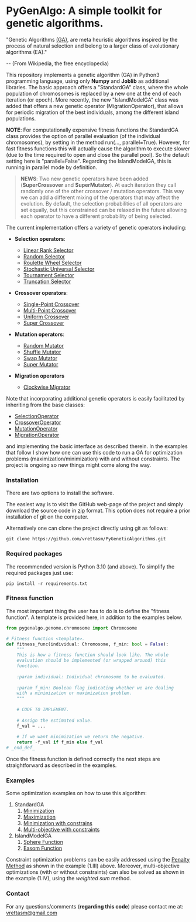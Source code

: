 # PyGenAlgo:  A simple toolkit for genetic algorithms.

"Genetic Algorithms [(GA)](https://en.wikipedia.org/wiki/Genetic_algorithm), are meta heuristic algorithms
inspired by the process of natural selection and belong to a larger class of evolutionary algorithms (EA)."

-- (From Wikipedia, the free encyclopedia)

This repository implements a genetic algorithm (GA) in Python3 programming language, using only **Numpy** and **Joblib**
as additional libraries. The basic approach offers a "StandardGA" class, where the whole population of chromosomes is
replaced by a new one at the end of each iteration (or epoch). More recently, the new "IslandModelGA" class was added
that offers a new genetic operator (MigrationOperator), that allows for periodic migration of the best individuals,
among the different island populations.
  
**NOTE**:
For computationally expensive fitness functions the StandardGA class provides the option of parallel evaluation
(of the individual chromosomes), by setting in the method run(..., parallel=True). However, for fast fitness
functions this will actually cause the algorithm to execute slower (due to the time required to open and close the
parallel pool). So the default setting here is "parallel=False". Regarding the IslandModelGA, this is running in
parallel mode by definition.

  > **NEWS**:
  > Two new genetic operators have been added (**SuperCrossover** and **SuperMutator**). At each iteration they call
  > randomly one of the other crossover / mutation operators. This way we can add a different mixing of the operators
  > that may affect the evolution. By default, the selection probabilities of all operators are set equally, but this
  > constrained can be relaxed in the future allowing each operator to have a different probability of being selected.
  >

The current implementation offers a variety of genetic operators including:

- **Selection operators**:
  - [Linear Rank Selector](code/pygenalgo/operators/selection/linear_rank_selector.py)
  - [Random Selector](code/pygenalgo/operators/selection/random_selector.py)
  - [Roulette Wheel Selector](code/pygenalgo/operators/selection/roulette_wheel_selector.py)
  - [Stochastic Universal Selector](code/pygenalgo/operators/selection/stochastic_universal_selector.py)
  - [Tournament Selector](code/pygenalgo/operators/selection/tournament_selector.py)
  - [Truncation Selector](code/pygenalgo/operators/selection/truncation_selector.py)

- **Crossover operators**:
  - [Single-Point Crossover](code/pygenalgo/operators/crossover/single_point_crossover.py)
  - [Multi-Point Crossover](code/pygenalgo/operators/crossover/mutli_point_crossover.py)
  - [Uniform Crossover](code/pygenalgo/operators/crossover/uniform_crossover.py)
  - [Super Crossover](code/pygenalgo/operators/crossover/super_crossover.py)

- **Mutation operators**:
  - [Random Mutator](code/pygenalgo/operators/mutation/random_mutator.py)
  - [Shuffle Mutator](code/pygenalgo/operators/mutation/shuffle_mutator.py)
  - [Swap Mutator](code/pygenalgo/operators/mutation/swap_mutator.py)
  - [Super Mutator](code/pygenalgo/operators/mutation/super_mutator.py)

- **Migration operators**
  - [Clockwise Migrator](code/pygenalgo/operators/migration/clockwise_migration.py)

Note that incorporating additional genetic operators is easily facilitated by inheriting from the base classes:
- [SelectionOperator](code/pygenalgo/operators/selection/select_operator.py)
- [CrossoverOperator](code/pygenalgo/operators/crossover/crossover_operator.py)
- [MutationOperator](code/pygenalgo/operators/mutation/mutate_operator.py)
- [MigrationOperator](code/pygenalgo/operators/migration/migration_operator.py)

and implementing the basic interface as described therein. In the examples that follow I show how one can use this code
to run a GA for optimization problems (maximization/minimization) with and without constraints. The project is ongoing
so new things might come along the way.

### Installation

There are two options to install the software.

The easiest way is to visit the GitHub web-page of the project and simply download the source code in
[zip](https://github.com/vrettasm/PyGeneticAlgorithms/archive/refs/heads/master.zip) format. This option does not
require a prior installation of git on the computer.

Alternatively one can clone the project directly using git as follows:

    git clone https://github.com/vrettasm/PyGeneticAlgorithms.git

### Required packages

The recommended version is Python 3.10 (and above). To simplify the required packages just use:

    pip install -r requirements.txt

### Fitness function

The most important thing the user has to do is to define the "fitness function". A template is provided here,
in addition to the examples below.
```python
from pygenalgo.genome.chromosome import Chromosome

# Fitness function <template>.
def fitness_func(individual: Chromosome, f_min: bool = False):
    """
    This is how a fitness function should look like. The whole
    evaluation should be implemented (or wrapped around) this
    function.
    
    :param individual: Individual chromosome to be evaluated.
    
    :param f_min: Boolean flag indicating whether we are dealing
    with a minimization or maximization problem.
    """
    
    # CODE TO IMPLEMENT.
    
    # Assign the estimated value.
    f_val = ...
    
    # If we want minimization we return the negative.
    return -f_val if f_min else f_val
# _end_def_
```
Once the fitness function is defined correctly the next steps are straightforward as described in the examples.

### Examples

Some optimization examples on how to use this algorithm:

1. StandardGA
   1. [Minimization](examples/sphere.ipynb)
   2. [Maximization](examples/rastrigin.ipynb)
   3. [Minimization with constrains](examples/rosenbrock_on_a_disk.ipynb)
   4. [Multi-objective with constraints](examples/binh_and_korn_multiobjective.ipynb)
2. IslandModelGA
   1. [Sphere Function](examples/sphere_in_parallel.ipynb)
   2. [Easom Function](examples/easom_in_parallel.ipynb)

Constraint optimization problems can be easily addressed using the
[Penalty Method](https://en.wikipedia.org/wiki/Penalty_method) as shown in the example (1.III) above.
Moreover, multi-objective optimizations (with or without constraints) can also be solved as shown in
the example (1.IV), using the _weighted sum_ method.

### Contact

For any questions/comments (**regarding this code**) please contact me at: vrettasm@gmail.com
